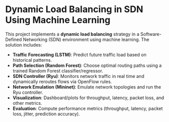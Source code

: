 # Dynamic Load Balancing in SDN Using Machine Learning

This project implements a **dynamic load balancing** strategy in a Software-Defined Networking (SDN) environment using machine learning. The solution includes:

- **Traffic Forecasting (LSTM)**: Predict future traffic load based on historical patterns.  
- **Path Selection (Random Forest)**: Choose optimal routing paths using a trained Random Forest classifier/regressor.  
- **SDN Controller (Ryu)**: Monitors network traffic in real time and dynamically reroutes flows via OpenFlow rules.  
- **Network Emulation (Mininet)**: Emulate network topologies and run the Ryu controller.  
- **Visualization**: Dashboard/plots for throughput, latency, packet loss, and other metrics.  
- **Evaluation**: Compute performance metrics (throughput, latency, packet loss, jitter, prediction accuracy).


